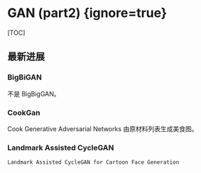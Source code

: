 # GAN (part2) {ignore=true}

[TOC]

## 最新进展

### BigBiGAN

不是 BigBigGAN。

### CookGan

Cook Generative Adversarial Networks
由原材料列表生成美食图。

### Landmark Assisted CycleGAN

`Landmark Assisted CycleGAN for Cartoon Face Generation`
